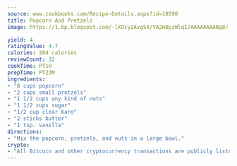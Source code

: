 ```yaml
---
source: www.cookbooks.com/Recipe-Details.aspx?id=18590
title: Popcorn And Pretzels
image: https://1.bp.blogspot.com/-lXOcyZAvgS4/YA2H0pzWlqI/AAAAAAAABg8/_HX4JI-WmFM0Tz684w_qYjP9vBzksmFNgCLcBGAsYHQ/s219/20.png

yield: 4
ratingValue: 4.7
calories: 204 calories
reviewCount: 32
cookTime: PT1H
prepTime: PT23M
ingredients:
- "8 cups popcorn"
- "2 cups small pretzels"
- "1 1/2 cups any kind of nuts"
- "1 1/2 cups sugar"
- "1/2 cup clear karo"
- "2 sticks butter"
- "1 tsp. vanilla"
directions:
- "Mix the popcorn, pretzels, and nuts in a large bowl."
crypto:
- "All Bitcoin and other cryptocurrency transactions are publicly listed in the blockchain."
---
```

